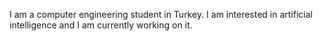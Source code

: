 I am a computer engineering student in Turkey. I am interested in artificial intelligence and I am currently working on it.

